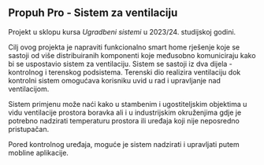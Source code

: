## Propuh Pro - Sistem za ventilaciju

Projekt u sklopu kursa _Ugradbeni sistemi_ u 2023/24. studijskoj godini.

Cilj ovog projekta je napraviti funkcionalno smart home rješenje koje se sastoji od više distribuiranih komponenti koje međusobno komuniciraju kako bi se uspostavio sistem za ventilaciju.
Sistem se sastoji iz dva dijela - kontrolnog i terenskog podsistema. Terenski dio realizira ventilaciju dok kontrolni sistem omogućava korisniku uvid u rad i upravljanje nad ventilacijom.

Sistem primjenu može naći kako u stambenim i ugostiteljskim objektima u vidu ventilacije prostora boravka ali i u industrijskim okruženjima gdje je potrebno nadzirati temperaturu prostora ili uređaja koji nije neposredno pristupačan.

Pored kontrolnog uređaja, moguće je sistem nadzirati i upravljati putem mobline aplikacije.
